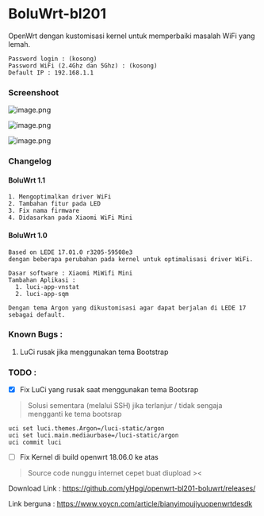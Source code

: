 # BoluWrt-bl201

OpenWrt dengan kustomisasi kernel untuk memperbaiki masalah WiFi yang lemah.

```
Password login : (kosong)
Password WiFi (2.4Ghz dan 5Ghz) : (kosong)
Default IP : 192.168.1.1
```

### Screenshoot

![image.png](https://github.com/yHpgi/openwrt-bl201-boluwrt/blob/34ca0acba0102bb9f5b5dd5bafa2131d24ccd43d/screenshoot/image.png)

![image.png](https://github.com/yHpgi/openwrt-bl201-boluwrt/blob/34ca0acba0102bb9f5b5dd5bafa2131d24ccd43d/screenshoot/Capture.PNG)

![image.png](https://github.com/yHpgi/openwrt-bl201-boluwrt/blob/111c61e391a00800cc3ac89778ea4e1c9cac35f9/screenshoot/kernel_log.PNG)


### Changelog 

  #### BoluWrt 1.1

    1. Mengoptimalkan driver WiFi
    2. Tambahan fitur pada LED
    3. Fix nama firmware
    4. Didasarkan pada Xiaomi WiFi Mini

  #### BoluWrt 1.0

    Based on LEDE 17.01.0 r3205-59508e3 
    dengan beberapa perubahan pada kernel untuk optimalisasi driver WiFi.
    
    Dasar software : Xiaomi MiWifi Mini
    Tambahan Aplikasi :
      1. luci-app-vnstat
      2. luci-app-sqm
      
    Dengan tema Argon yang dikustomisasi agar dapat berjalan di LEDE 17 sebagai default.

### Known Bugs :
  1. LuCi rusak jika menggunakan tema Bootstrap

### TODO :
-  [x] Fix LuCi yang rusak saat menggunakan tema Bootsrap

> Solusi sementara (melalui SSH) jika terlanjur / tidak sengaja mengganti ke tema bootsrap


```
uci set luci.themes.Argon=/luci-static/argon
uci set luci.main.mediaurbase=/luci-static/argon
uci commit luci
```
    
-  [ ] Fix Kernel di build openwrt 18.06.0 ke atas

> Source code nunggu internet cepet buat diupload ><

Download Link : https://github.com/yHpgi/openwrt-bl201-boluwrt/releases/

Link berguna : https://www.voycn.com/article/bianyimoujiyuopenwrtdesdk
